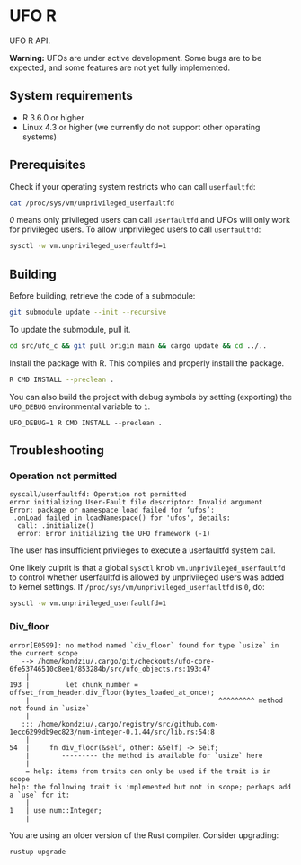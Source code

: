 # UFO R

UFO R API.

**Warning:** UFOs are under active development. Some bugs are to be expected,
and some features are not yet fully implemented. 

## System requirements

- R 3.6.0 or higher
- Linux 4.3 or higher (we currently do not support other operating systems)


## Prerequisites

Check if your operating system restricts who can call `userfaultfd`:

```bash
cat /proc/sys/vm/unprivileged_userfaultfd
```

*0* means only privileged users can call `userfaultfd` and UFOs will only work
for privileged users. To allow unprivileged users to call `userfaultfd`:

```bash
sysctl -w vm.unprivileged_userfaultfd=1
```


## Building

Before building, retrieve the code of a submodule:

```bash
git submodule update --init --recursive
```

To update the submodule, pull it.

```bash
cd src/ufo_c && git pull origin main && cargo update && cd ../..
```

Install the package with R. This compiles and properly install the package.

```bash
R CMD INSTALL --preclean .
```

You can also build the project with debug symbols by setting (exporting) the `UFO_DEBUG` environmental variable to `1`.

```
UFO_DEBUG=1 R CMD INSTALL --preclean .
```


## Troubleshooting

### Operation not permitted

```
syscall/userfaultfd: Operation not permitted
error initializing User-Fault file descriptor: Invalid argument
Error: package or namespace load failed for ‘ufos’:
 .onLoad failed in loadNamespace() for 'ufos', details:
  call: .initialize()
  error: Error initializing the UFO framework (-1)
```

The user has insufficient privileges to execute a userfaultfd system call. 

One likely culprit is that a global `sysctl` knob `vm.unprivileged_userfaultfd` to
control whether userfaultfd is allowed by unprivileged users was added to kernel
settings. If `/proc/sys/vm/unprivileged_userfaultfd` is `0`, do:

```bash
sysctl -w vm.unprivileged_userfaultfd=1
```

### Div_floor

```
error[E0599]: no method named `div_floor` found for type `usize` in the current scope
   --> /home/kondziu/.cargo/git/checkouts/ufo-core-6fe53746510c8ee1/853284b/src/ufo_objects.rs:193:47
    |
193 |         let chunk_number = offset_from_header.div_floor(bytes_loaded_at_once);
    |                                               ^^^^^^^^^ method not found in `usize`
    |
   ::: /home/kondziu/.cargo/registry/src/github.com-1ecc6299db9ec823/num-integer-0.1.44/src/lib.rs:54:8
    |
54  |     fn div_floor(&self, other: &Self) -> Self;
    |        --------- the method is available for `usize` here
    |
    = help: items from traits can only be used if the trait is in scope
help: the following trait is implemented but not in scope; perhaps add a `use` for it:
    |
1   | use num::Integer;
    |
```

You are using an older version of the Rust compiler. Consider upgrading:

```
rustup upgrade
```
